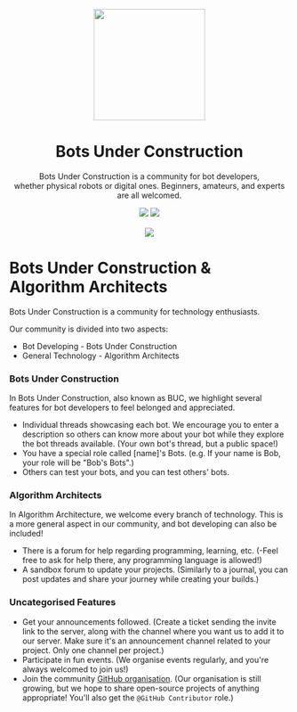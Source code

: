 <p align="center">
<img width="200" src="https://cdn.discordapp.com/attachments/1141328000156180500/1146726936740118651/372898839_615602897444571_4347508432357532021_n-removebg-preview.png">
</p>
<h1 align="center">Bots Under Construction</h1>
<p align="center">Bots Under Construction is a community for bot developers, <br>whether physical robots or digital ones. Beginners, amateurs, and experts are all welcomed. </p>
<p align="center"><img src="https://img.shields.io/badge/GitHub-100000?style=for-the-badge&logo=github&logoColor=white"> <img src="https://img.shields.io/badge/Discord-5865F2?style=for-the-badge&logo=discord&logoColor=white"><br><br><a href='https://discord.gg/xASEtwRPta'><img src="https://invidget.switchblade.xyz/xASEtwRPta"></a></p>

# Bots Under Construction & Algorithm Architects
Bots Under Construction is a community for technology enthusiasts. 

Our community is divided into two aspects:
- Bot Developing - Bots Under Construction
- General Technology - Algorithm Architects

### Bots Under Construction
In Bots Under Construction, also known as BUC, we highlight several features for bot developers to feel belonged and appreciated.
- Individual threads showcasing each bot. We encourage you to enter a description so others can know more about your bot while they explore the bot threads available. (Your own bot's thread, but a public space!)
- You have a special role called [name]'s Bots. (e.g. If your name is Bob, your role will be "Bob's Bots".)
- Others can test your bots, and you can test others' bots. 

### Algorithm Architects
In Algorithm Architecture, we welcome every branch of technology. This is a more general aspect in our community, and bot developing can also be included!
- There is a forum for help regarding programming, learning, etc. (-Feel free to ask for help there, any programming language is allowed!)
- A sandbox forum to update your projects. (Similarly to a journal, you can post updates and share your journey while creating your builds.)

### Uncategorised Features
- Get your announcements followed. (Create a ticket sending the invite link to the server, along with the channel where you want us to add it to our server. Make sure it's an announcement channel related to your project. Only one channel per project.)
- Participate in fun events. (We organise events regularly, and you're always welcomed to join us!)
- Join the community [GitHub organisation](https://github.com/BUC-AA). (Our organisation is still growing, but we hope to share open-source projects of anything appropriate! You'll also get the `@GitHub Contributor` role.)
